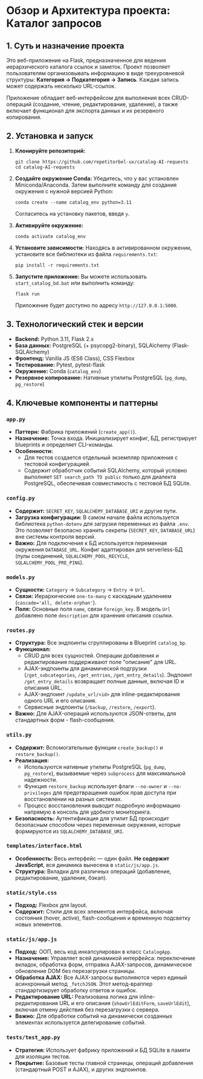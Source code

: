 # Обзор и Архитектура проекта: Каталог запросов

## 1. Суть и назначение проекта

Это веб-приложение на Flask, предназначенное для ведения иерархического каталога ссылок и заметок. Проект позволяет пользователям организовывать информацию в виде трехуровневой структуры: **Категория -> Подкатегория -> Запись**. Каждая запись может содержать несколько URL-ссылок.

Приложение обладает веб-интерфейсом для выполнения всех CRUD-операций (создание, чтение, редактирование, удаление), а также включает функционал для экспорта данных и их резервного копирования.

## 2. Установка и запуск

1.  **Клонируйте репозиторий:**
    ```shell
    git clone https://github.com/repetitorbel-ux/catalog-AI-requests
    cd catalog-AI-requests
    ```

2.  **Создайте окружение Conda:**
    Убедитесь, что у вас установлен Miniconda/Anaconda. Затем выполните команду для создания окружения с нужной версией Python:
    ```shell
    conda create --name catalog_env python=3.11
    ```
    Согласитесь на установку пакетов, введя `y`.

3.  **Активируйте окружение:**
    ```shell
    conda activate catalog_env
    ```

4.  **Установите зависимости:**
    Находясь в активированном окружении, установите все библиотеки из файла `requirements.txt`:
    ```shell
    pip install -r requirements.txt
    ```

5.  **Запустите приложение:**
    Вы можете использовать `start_catalog_bd.bat` или выполнить команду:
    ```shell
    flask run
    ```
    Приложение будет доступно по адресу `http://127.0.0.1:5000`.

## 3. Технологический стек и версии
- **Backend:** Python 3.11, Flask 2.x
- **База данных:** PostgreSQL (+ psycopg2-binary), SQLAlchemy (Flask-SQLAlchemy)
- **Фронтенд:** Vanilla JS (ES6 Class), CSS Flexbox
- **Тестирование:** Pytest, pytest-flask
- **Окружение:** Conda (`catalog_env`)
- **Резервное копирование:** Нативные утилиты PostgreSQL (`pg_dump`, `pg_restore`)

## 4. Ключевые компоненты и паттерны

### `app.py`
- **Паттерн:** Фабрика приложений (`create_app()`).
- **Назначение:** Точка входа. Инициализирует конфиг, БД, регистрирует blueprints и определяет CLI-команды.
- **Особенности:**
    - Для тестов создается отдельный экземпляр приложения с тестовой конфигурацией.
    - Содержит обработчик событий SQLAlchemy, который условно выполняет `SET search_path TO public` только для диалекта PostgreSQL, обеспечивая совместимость с тестовой БД SQLite.

### `config.py`
- **Содержит:** `SECRET_KEY`, `SQLALCHEMY_DATABASE_URI` и другие пути.
- **Загрузка конфигурации:** В самом начале файла используется библиотека `python-dotenv` для загрузки переменных из файла `.env`. Это позволяет безопасно хранить секреты (`SECRET_KEY`, `DATABASE_URL`) вне системы контроля версий.
- **Важно:** Для подключения к БД используется переменная окружения `DATABASE_URL`. Конфиг адаптирован для serverless-БД (пулы соединений, `SQLALCHEMY_POOL_RECYCLE`, `SQLALCHEMY_POOL_PRE_PING`).

### `models.py`
- **Сущности:** `Category` -> `Subcategory` -> `Entry` -> `Url`.
- **Связи:** Иерархические `one-to-many` с каскадным удалением (`cascade='all, delete-orphan'`).
- **Поля:** Основные поля `name`, связи `foreign_key`. В модель `Url` добавлено поле `description` для хранения описания ссылки.

### `routes.py`
- **Структура:** Все эндпоинты сгруппированы в Blueprint `catalog_bp`.
- **Функционал:**
  - CRUD для всех сущностей. Операции добавления и редактирования поддерживают поле "описание" для URL.
  - AJAX-эндпоинты для динамической подгрузки (`/get_subcategories`, `/get_entries`, `/get_entry_details`). Эндпоинт `/get_entry_details` возвращает полные данные, включая ID и описания URL.
  - AJAX-эндпоинт `/update_url/<id>` для inline-редактирования одного URL и его описания.
  - Сервисные эндпоинты (`/backup`, `/restore`, `/export`).
- **Важно:** Для AJAX-операций используются JSON-ответы, для стандартных форм - flash-сообщения.

### `utils.py`
- **Содержит:** Вспомогательные функции `create_backup()` и `restore_backup()`.
- **Реализация:**
    - Используются нативные утилиты PostgreSQL (`pg_dump`, `pg_restore`), вызываемые через `subprocess` для максимальной надежности.
    - Функция `restore_backup` использует флаги `--no-owner` и `--no-privileges` для предотвращения ошибок прав доступа при восстановлении на разных системах.
    - Процесс восстановления выводит подробную информацию напрямую в консоль для удобного мониторинга.
- **Безопасность:** Аутентификация для утилит БД происходит безопасным способом через переменные окружения, которые формируются из `SQLALCHEMY_DATABASE_URI`.

### `templates/interface.html`
- **Особенность:** Весь интерфейс — один файл. **Не содержит JavaScript**, вся динамика вынесена в `static/js/app.js`.
- **Структура:** Вкладки для различных операций (добавление, редактирование, удаление, бэкап).

### `static/style.css`
- **Подход:** Flexbox для layout.
- **Содержит:** Стили для всех элементов интерфейса, включая состояния (hover, active), flash-сообщения и временную подсветку новых элементов.

### `static/js/app.js`
- **Подход:** ООП, весь код инкапсулирован в класс `CatalogApp`.
- **Назначение:** Управляет всей динамикой интерфейса: переключение вкладок, обработка форм, отправка AJAX-запросов, динамическое обновление DOM без перезагрузки страницы.
- **Обработка AJAX:** Все AJAX-запросы выполняются через единый асинхронный метод `_fetchJSON`. Этот метод-враппер стандартизирует обработку ответов и ошибок.
- **Редактирование URL:** Реализована логика для inline-редактирования URL и его описания (`showUrlEditForm`, `saveUrlEdit`), включая отмену действия без перезагрузки с сервера.
- **Важно:** Для обработки событий на динамически созданных элементах используется делегирование событий.

### `tests/test_app.py`
- **Стратегия:** Использует фабрику приложений и БД SQLite в памяти для изоляции тестов.
- **Покрытие:** Базовые тесты главной страницы, операций добавления (стандартный POST и AJAX), и других эндпоинтов.